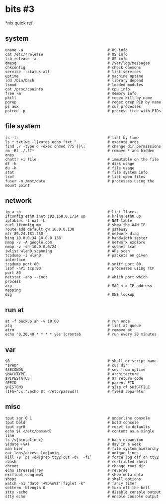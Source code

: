 bits #3
=======

*nix quick ref

## system

    uname -a                                      # OS info
    cat /etc/*release                             # OS info
    lsb_release -a                                # OS info
    dmesg                                         # /var/log/messages
    chkconfig                                     # check daemons
    service --status-all                          # list services
    uptime                                        # machine uptime
    ldd /bin/bash                                 # library depend
    lsmod                                         # loaded modules
    cat /proc/cpuinfo                             # cpu info
    free -m                                       # memory info
    pkill                                         # regex kill by name
    pgrep                                         # regex grep PID by name
    ps aux                                        # cur processes
    pstree -p                                     # process tree with PIDs

## file system

    ls -tr                                        # list by time
    ls *.txt|wc -l|xargs echo "txt "              # execute args
    find ./ -type d -exec chmod 775 {}\;          # change dir permissions
    rm -Rf ./.??*                                 # remove * and hidden ones
    chattr +i file                                # immutable on the file
    df -h                                         # disk usage
    du -h                                         # file usage
    stat                                          # file system info
    lsof                                          # list open files
    fuser -m /mnt/data                            # processes using the mount point

## network

    ip a sh                                       # list Ifaces
    ifconfig eth0 inet 192.168.0.1/24 up          # bring eth0 up
    iptables -t nat -L                            # NAT table
    curl ifconfig.me                              # show the WAN IP
    route add default gw 10.0.0.138               # gateway
    mtr 89.24.181.250                             # network diag
    bing 10.0.0.34 10.0.0.138                     # bandwidth tester
    nmap -v -A google.com                         # network explore
    nmap -v -sn 10.0.0.0/24                       # subnet scan
    iwlist wlan0 scanning                         # APs scan
    tcpdump -i wlan0                              # packets on given interface
    tcpdump port 80                               # sniff port 80
    lsof -nPi tcp:80                              # processes using TCP port 80
    netstat -anp --inet                           # which port which process
    arp                                           # MAC <-> IP address mapping
    dig                                           # DNS lookup

## run at

    at -f backup.sh -v 10:00                      # run once
    atq                                           # list at queue
    atrm                                          # remove at
    echo '0,20,40 * * * * yes'|crontab            # run every 20 minutes

## var

    $0                                            # shell or script name
    "$PWD"                                        # cur dir
    $SECONDS                                      # sec from uptime
    $MACHTYPE                                     # architecture
    $PIPESTATUS                                   # $? return code
    $PPID                                         # parent PID
    $HISTCMD                                      # size of $HISTFILE
    (IFS=":x:";echo $( </etc/passwd))             # field separator

## misc

    tput sgr 0 1                                  # underline console
    tput bold                                     # bold console
    tput sgr0                                     # reset to defaults
    echo $( </etc/passwd)                         # content as a single line
    ls /s{bin,elinux}                             # bash expansion
    $(date +%A)                                   # day in a week
    man hier                                      # file system hierarchy
    cat logs/access_log|uniq                      # unique lines
    kill -9 `ps -dN|grep tty2|cut -d\  -f1`       # force log off on tty2
    rbash                                         # restricted shell
    chroot                                        # change root dir
    echo stressed|rev                             # reverse
    exiftool song.mp3                             # show meta data
    shopt                                         # shell options
    watch -n1 "date '+%D%n%T'|figlet -k"          # fancy timer
    setterm -blength 0                            # turn off the bell
    stty -echo                                    # disable console output
    stty echo                                     # enable console output


